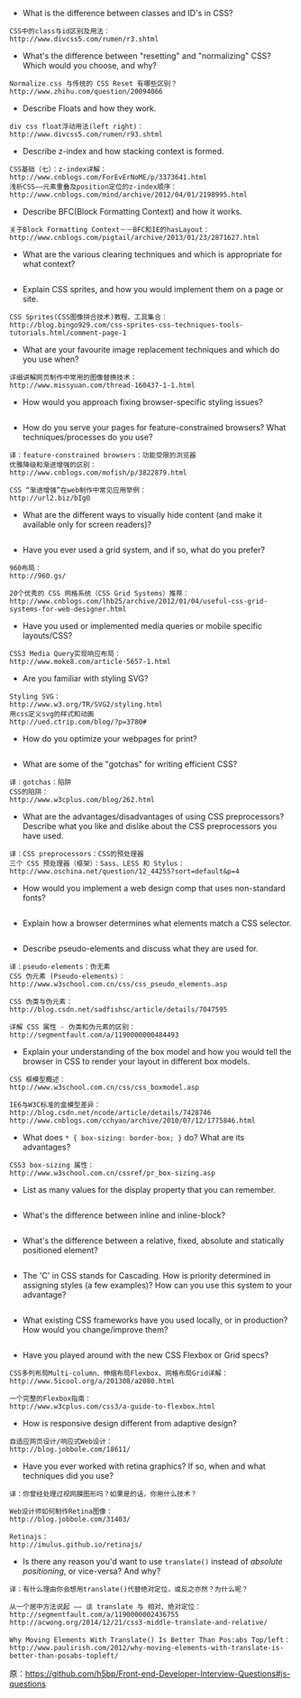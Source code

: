 - What is the difference between classes and ID's in CSS?
~~~
CSS中的class与id区别及用法：
http://www.divcss5.com/rumen/r3.shtml
~~~

- What's the difference between "resetting" and "normalizing" CSS? Which would you choose, and why?
~~~
Normalize.css 与传统的 CSS Reset 有哪些区别？
http://www.zhihu.com/question/20094066
~~~

- Describe Floats and how they work.
~~~
div css float浮动用法(left right)：
http://www.divcss5.com/rumen/r93.shtml
~~~

- Describe z-index and how stacking context is formed.
~~~
CSS基础（七）：z-index详解：
http://www.cnblogs.com/ForEvErNoME/p/3373641.html
浅析CSS——元素重叠及position定位的z-index顺序：
http://www.cnblogs.com/mind/archive/2012/04/01/2198995.html
~~~

- Describe BFC(Block Formatting Context) and how it works.
~~~
关于Block Formatting Context－－BFC和IE的hasLayout：
http://www.cnblogs.com/pigtail/archive/2013/01/23/2871627.html
~~~

- What are the various clearing techniques and which is appropriate for what context?
~~~
~~~

- Explain CSS sprites, and how you would implement them on a page or site.
~~~
CSS Sprites(CSS图像拼合技术)教程、工具集合：
http://blog.bingo929.com/css-sprites-css-techniques-tools-tutorials.html/comment-page-1
~~~

- What are your favourite image replacement techniques and which do you use when?
~~~
详细讲解网页制作中常用的图像替换技术：
http://www.missyuan.com/thread-160437-1-1.html
~~~

- How would you approach fixing browser-specific styling issues?
~~~
~~~

- How do you serve your pages for feature-constrained browsers?
      What techniques/processes do you use?
~~~
译：feature-constrained browsers：功能受限的浏览器
优雅降级和渐进增强的区别：
http://www.cnblogs.com/mofish/p/3822879.html

CSS “渐进增强”在web制作中常见应用举例：
http://url2.biz/bIgO
~~~

- What are the different ways to visually hide content (and make it available only for screen readers)?
~~~
~~~

- Have you ever used a grid system, and if so, what do you prefer?
~~~
960布局：
http://960.gs/

20个优秀的 CSS 网格系统（CSS Grid Systems）推荐：
http://www.cnblogs.com/lhb25/archive/2012/01/04/useful-css-grid-systems-for-web-designer.html
~~~

- Have you used or implemented media queries or mobile specific layouts/CSS?
~~~
CSS3 Media Query实现响应布局：
http://www.moke8.com/article-5657-1.html
~~~

- Are you familiar with styling SVG?
~~~
Styling SVG：
http://www.w3.org/TR/SVG2/styling.html
用css定义svg的样式和动画
http://ued.ctrip.com/blog/?p=3780#
~~~

- How do you optimize your webpages for print?
~~~
~~~

- What are some of the "gotchas" for writing efficient CSS?
~~~
译：gotchas：陷阱
CSS的陷阱：
http://www.w3cplus.com/blog/262.html
~~~

- What are the advantages/disadvantages of using CSS preprocessors?
  Describe what you like and dislike about the CSS preprocessors you have used.
~~~
译：CSS preprocessors：CSS的预处理器
三个 CSS 预处理器（框架）：Sass、LESS 和 Stylus：
http://www.oschina.net/question/12_44255?sort=default&p=4
~~~

- How would you implement a web design comp that uses non-standard fonts?
~~~
~~~

- Explain how a browser determines what elements match a CSS selector.
~~~
~~~

- Describe pseudo-elements and discuss what they are used for.
~~~
译：pseudo-elements：伪无素
CSS 伪元素 (Pseudo-elements)：
http://www.w3school.com.cn/css/css_pseudo_elements.asp

CSS 伪类与伪元素：
http://blog.csdn.net/sadfishsc/article/details/7047595

详解 CSS 属性 - 伪类和伪元素的区别：
http://segmentfault.com/a/1190000000484493
~~~

- Explain your understanding of the box model and how you would tell the browser in CSS to render your layout in different box models.
~~~
CSS 框模型概述：
http://www.w3school.com.cn/css/css_boxmodel.asp

IE6与W3C标准的盒模型差异：
http://blog.csdn.net/ncode/article/details/7428746
http://www.cnblogs.com/cchyao/archive/2010/07/12/1775846.html
~~~

- What does `* { box-sizing: border-box; }` do? What are its advantages?
~~~
CSS3 box-sizing 属性：
http://www.w3school.com.cn/cssref/pr_box-sizing.asp
~~~

- List as many values for the display property that you can remember.
~~~
~~~

- What's the difference between inline and inline-block?
~~~
~~~

- What's the difference between a relative, fixed, absolute and statically positioned element?
~~~
~~~

- The 'C' in CSS stands for Cascading. How is priority determined in assigning styles (a few examples)? How can you use this system to your advantage?
~~~
~~~

- What existing CSS frameworks have you used locally, or in production? How would you change/improve them?
~~~
~~~

- Have you played around with the new CSS Flexbox or Grid specs?
~~~
CSS多列布局Multi-column、伸缩布局Flexbox、网格布局Grid详解：
http://www.5icool.org/a/201308/a2080.html

一个完整的Flexbox指南：
http://www.w3cplus.com/css3/a-guide-to-flexbox.html
~~~

- How is responsive design different from adaptive design?
~~~
自适应网页设计/响应式Web设计：
http://blog.jobbole.com/18611/
~~~

- Have you ever worked with retina graphics? If so, when and what techniques did you use?
~~~
译：你曾经处理过视网膜图形吗？如果是的话，你用什么技术？

Web设计师如何制作Retina图像：
http://blog.jobbole.com/31403/

Retinajs：
http://imulus.github.io/retinajs/
~~~

- Is there any reason you'd want to use `translate()` instead of *absolute positioning*, or vice-versa? And why?
~~~
译：有什么理由你会想用translate()代替绝对定位，或反之亦然？为什么呢？

从一个居中方法说起 —— 谈 translate 与 相对、绝对定位：
http://segmentfault.com/a/1190000002436755
http://acwong.org/2014/12/21/css3-middle-translate-and-relative/

Why Moving Elements With Translate() Is Better Than Pos:abs Top/left：
http://www.paulirish.com/2012/why-moving-elements-with-translate-is-better-than-posabs-topleft/
~~~

原：https://github.com/h5bp/Front-end-Developer-Interview-Questions#js-questions
